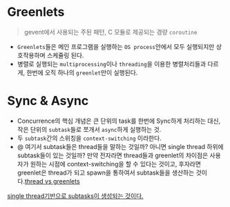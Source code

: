 # Greenlets

> gevent에서 사용되는 주된 패턴, C 모듈로 제공되는 경량 `coroutine`

- `Greenlets`들은 메인 프로그램을 실행하는 `OS process`안에서 모두 실행되지만 상호작용하며 스케쥴링 된다.
- 병렬로 실행되는 `multiprocessing`이나 `threading`을 이용한 병렬처리들과 다르게, 한번에 오직 하나의 `greenlet`만이 실행된다.


# Sync & Async
- Concurrence의 핵심 개념은 큰 단위의 task를 한번에 Sync하게 처리하는 대신, 작은 단위의 `subtask`들로 쪼개서 `async`하게 실행하는 것.
- 두 `subtask`간의 스위칭을 `context-switching` 이라한다.
- @ 여기서 subtask들은 thread들을 말하는 것일까? 아니면 single thread 하위에 subtask들이 있는 것일까? 만약 전자라면 thread들과 greenlet의 차이점은 사용자가 원하는 시점에 context-switching을 할 수 있다는 것이고, 후자라면 greenlet은 thread가 되고 spawn을 통하여서 subtask들을 생산하는 것이다.[thread vs greenlets](https://stackoverflow.com/questions/46528360/why-gevent-needs-synchronization-since-it-is-in-a-single-threaded)

[single thread기반으로 subtasks이 생성되는 것이다.](https://stackoverflow.com/questions/15556718/greenlet-vs-threads)

